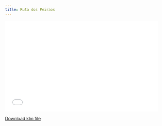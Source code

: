 ```yaml
---
title: Ruta dos Peiraos
---
```


<iframe width="100%" height="300px" frameborder="0" allowfullscreen src="//umap.openstreetmap.fr/en/map/ruta-dos-peiraos_772044?scaleControl=false&miniMap=false&scrollWheelZoom=false&zoomControl=true&allowEdit=false&moreControl=true&searchControl=null&tilelayersControl=null&embedControl=null&datalayersControl=true&onLoadPanel=undefined&captionBar=false"></iframe>

[Download klm file](blob:http://umap.openstreetmap.fr/aa8ac55d-d3a1-4c9b-aee9-8689dee0d6e9)